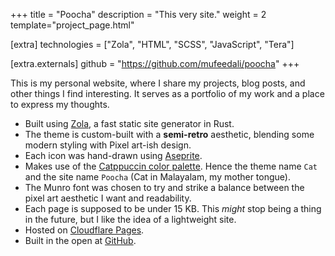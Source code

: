 +++
title = "Poocha"
description = "This very site."
weight = 2
template="project_page.html"

[extra]
technologies = ["Zola", "HTML", "SCSS", "JavaScript", "Tera"]

[extra.externals]
github = "https://github.com/mufeedali/poocha"
+++

This is my personal website, where I share my projects, blog posts, and other things I find interesting. It serves as a portfolio of my work and a place to express my thoughts.

- Built using [Zola](https://www.getzola.org/), a fast static site generator in Rust.
- The theme is custom-built with a **semi-retro** aesthetic, blending some modern styling with Pixel art-ish design.
- Each icon was hand-drawn using [Aseprite](https://www.aseprite.org/).
- Makes use of the [Catppuccin color palette](https://catppuccin.com/palette/). Hence the theme name `Cat` and the site name `Poocha` (Cat in Malayalam, my mother tongue).
- The Munro font was chosen to try and strike a balance between the pixel art aesthetic I want and readability.
- Each page is supposed to be under 15 KB. This *might* stop being a thing in the future, but I like the idea of a lightweight site.
- Hosted on [Cloudflare Pages](https://pages.cloudflare.com/).
- Built in the open at [GitHub](https://github.com/mufeedali/poocha).
